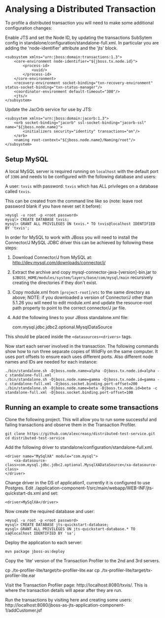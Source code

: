 # Analysing a Distributed Transaction

To profile a distributed transaction you will need to make some additional configuration changes:

Enable JTS and set the Node ID, by updating the transactions SubSytem config in standalone/configuration/standalone-full.xml. In particular you are adding the 'node-identifier' attribute
and the 'jts' block.

    <subsystem xmlns="urn:jboss:domain:transactions:1.3">
        <core-environment node-identifier="${jboss.tx.node.id}">
            <process-id>
                <uuid/>
            </process-id>
        </core-environment>
        <recovery-environment socket-binding="txn-recovery-environment" status-socket-binding="txn-status-manager"/>
        <coordinator-environment default-timeout="300"/>
        <jts/>
    </subsystem>

Update the JacOrb service for use by JTS:

    <subsystem xmlns="urn:jboss:domain:jacorb:1.3">
        <orb socket-binding="jacorb" ssl-socket-binding="jacorb-ssl" name="${jboss.node.name}">
            <initializers security="identity" transactions="on"/>
        </orb>
        <naming root-context="${jboss.node.name}/Naming/root"/>
    </subsystem>

## Setup MySQL

A local MySQL server is required running on `localhost` with the default port of `3306` and needs to be configured with the following database and users:

A user: `txvis` with password: `txvis` which has ALL privileges on a database called `txvis`.

This can be created from the command line like so (note: leave root password blank if you have never set it before):

	>mysql -u root -p <root password>
	mysql> CREATE DATABASE txvis;
	mysql> GRANT ALL PRIVILEGES ON txvis.* TO txvis@localhost IDENTIFIED BY 'txvis';

In order for MySQL to work with JBoss you will need to install the Connector/J MySQL JDBC driver this can be achieved by following these steps:

1. Download Connector/J from MySQL at: http://dev.mysql.com/downloads/connector/j/
2. Extract the archive and copy mysql-connector-java-[version]-bin.jar to `$JBOSS_HOME/modules/system/layers/base/com/mysql/main` recursively creating the directories if they don't exist.
3. Copy module.xml from `[project-root]/etc` to the same directory as above; NOTE: if you downloaded a version of Connector/J other than 5.1.26 you will need to edit module.xml and update the resource-root path property to point to the correct connector/J jar file.
4. Add the following lines to your JBoss standalone.xml file:

   <driver name="MySqlNonXA" module="com.mysql">
       <datasource-class>com.mysql.jdbc.jdbc2.optional.MysqlDataSource</datasource-class>
   </driver>

This should be placed inside the `<datasources><drivers>` tags.


Now start each server involved in the transaction. The following commands show how to run three separate copies of WildFly on the same computer. It uses port offsets to ensure each uses
different ports. Also different node names and IDs are needed for each instance:

    ./bin/standalone.sh -Djboss.node.name=alpha -Djboss.tx.node.id=alpha -c standalone-full.xml
    ./bin/standalone.sh -Djboss.node.name=gamma -Djboss.tx.node.id=gamma -c standalone-full.xml -Djboss.socket.binding.port-offset=200
    ./bin/standalone.sh -Djboss.node.name=beta -Djboss.tx.node.id=beta -c standalone-full.xml -Djboss.socket.binding.port-offset=100


## Running an example to create some transactions

Clone the following project. This will allow you to run some successful and failing transactions and observe them in the Transaction Profiler.

    git clone https://github.com/alexcreasy/distributed-test-service.git
    cd distributed-test-service

Add the following driver to standalone/configuration/standalone-full.xml.

    <driver name="MySqlXA" module="com.mysql">
        <xa-datasource-class>com.mysql.jdbc.jdbc2.optional.MysqlXADataSource</xa-datasource-class>
    </driver>

Change driver in the DS of application1, currently it is configured to use Postgres. Edit ./application-component-1/src/main/webapp/WEB-INF/jts-quickstart-ds.xml and set:

    <driver>MySqlXA</driver>

Now create the required database and user:

	>mysql -u root -p <root password>
	mysql> CREATE DATABASE jts-quickstart-database;
	mysql> GRANT ALL PRIVILEGES ON jts-quickstart-database.* TO sa@localhost IDENTIFIED BY 'sa';

Deploy the application to each server:

    mvn package jboss-as:deploy

Copy the 'lite' version of the Transaction Profiler to the 2nd and 3rd servers.

  cp ./tx-profiler-lite/target/tx-profiler-lite.ear <PATH TO DEPLOY DIR ON SERVER2>
  cp ./tx-profiler-lite/target/tx-profiler-lite.ear <PATH TO DEPLOY DIR ON SERVER3>


Visit the Transaction Profiler page: http://localhost:8080/txvis/. This is where the transaction details will apear after they are run.

Run the transactions by visiting here and creating some users: http://localhost:8080/jboss-as-jts-application-component-1/addCustomer.jsf